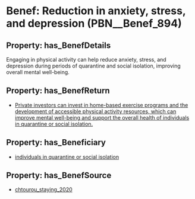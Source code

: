 # Benef: __Reduction in anxiety, stress, and depression__ (PBN__Benef_894)

## Property: has_BenefDetails

Engaging in physical activity can help reduce anxiety, stress, and depression during periods of quarantine and social isolation, improving overall mental well-being.

## Property: has_BenefReturn

* [Private investors can invest in home-based exercise programs and the development of accessible physical activity resources, which can improve mental well-being and support the overall health of individuals in quarantine or social isolation.](../BenefReturn/PBN__BenefReturn_978)

## Property: has_Beneficiary

* [individuals in quarantine or social isolation](../Stakeholder/PBN__Stakeholder_357)

## Property: has_BenefSource

* [chtourou_staying_2020](../Article/PBN__Article_181)

